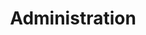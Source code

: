---
title: Administration
Style: fas fa-database red
Description: Administering and configuring FlowerDocs Core
StartPage: ha
Order: 2
---